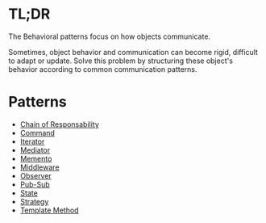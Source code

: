 # TL;DR

The Behavioral patterns focus on how objects communicate.

Sometimes, object behavior and communication can become rigid, difficult to adapt or update.
Solve this problem by structuring these object's behavior according to common communication patterns.

# Patterns

- [Chain of Responsability](./chain_of_responsability/)
- [Command](./command/)
- [Iterator](./iterator/)
- [Mediator](./mediator/)
- [Memento](./memento/)
- [Middleware](./middleware/)
- [Observer](./observer/)
- [Pub-Sub](./pub_sub/)
- [State](./state/)
- [Strategy](./strategy/)
- [Template Method](./template_method/)
